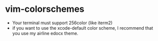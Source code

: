 # vim-colorschemes
- Your terminal must support 256color (like iterm2)
- if you want to use the xcode-default color scheme, I recommend that you use my airline edocx theme.
